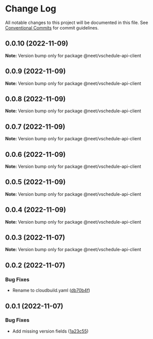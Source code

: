 # Change Log

All notable changes to this project will be documented in this file.
See [Conventional Commits](https://conventionalcommits.org) for commit guidelines.

## 0.0.10 (2022-11-09)

**Note:** Version bump only for package @neet/vschedule-api-client

## 0.0.9 (2022-11-09)

**Note:** Version bump only for package @neet/vschedule-api-client

## 0.0.8 (2022-11-09)

**Note:** Version bump only for package @neet/vschedule-api-client

## 0.0.7 (2022-11-09)

**Note:** Version bump only for package @neet/vschedule-api-client

## 0.0.6 (2022-11-09)

**Note:** Version bump only for package @neet/vschedule-api-client

## 0.0.5 (2022-11-09)

**Note:** Version bump only for package @neet/vschedule-api-client

## 0.0.4 (2022-11-09)

**Note:** Version bump only for package @neet/vschedule-api-client

## 0.0.3 (2022-11-07)

**Note:** Version bump only for package @neet/vschedule-api-client

## 0.0.2 (2022-11-07)

### Bug Fixes

* Rename to cloudbuild.yaml ([db70b4f](https://github.com/neet/vschedule/commit/db70b4f42daf898f364266b2fb03696e6972170d))

## 0.0.1 (2022-11-07)

### Bug Fixes

* Add missing version fields ([1a23c55](https://github.com/neet/refined-itsukara-link/commit/1a23c550155e6b691aaacd050b149b8445a11965))
